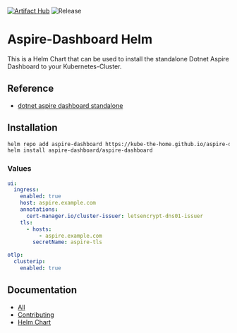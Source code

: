 [![Artifact Hub](https://img.shields.io/endpoint?url=https://artifacthub.io/badge/repository/aspire-dashboard)](https://artifacthub.io/packages/search?repo=aspire-dashboard)
![Release](https://github.com/kube-the-home/aspire-dashboard-helm/actions/workflows/release.yaml/badge.svg)
# Aspire-Dashboard Helm

This is a Helm Chart that can be used to install the standalone Dotnet Aspire Dashboard to your Kubernetes-Cluster.

## Reference
- [dotnet aspire dashboard standalone](https://learn.microsoft.com/en-us/dotnet/aspire/fundamentals/dashboard/standalone?tabs=bash)

## Installation

```sh
helm repo add aspire-dashboard https://kube-the-home.github.io/aspire-dashboard-helm/
helm install aspire-dashboard/aspire-dashboard
```

### Values

```yaml
ui:
  ingress:
    enabled: true
    host: aspire.example.com
    annotations:
      cert-manager.io/cluster-issuer: letsencrypt-dns01-issuer
    tls:
      - hosts:
          - aspire.example.com
        secretName: aspire-tls

otlp:
  clusterip:
    enabled: true

``` 

## Documentation
- [All](https://kube-the-home.github.io/kube-the-home/)
- [Contributing](https://kube-the-home.github.io/kube-the-home/Contribution/)
- [Helm Chart](https://kube-the-home.github.io/kube-the-home/Helm-Charts/aspire-dashboard/)
